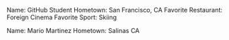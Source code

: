 Name: GitHub Student
Hometown: San Francisco, CA
Favorite Restaurant: Foreign Cinema
Favorite Sport: Skiing

Name: Mario Martinez
Hometown: Salinas CA

